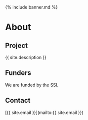 {% include banner.md %} 

# About

## Project
{{ site.description }}

## Funders
We are funded by the SSI.

## Contact
[{{ site.email }}](mailto:{{ site.email }})
